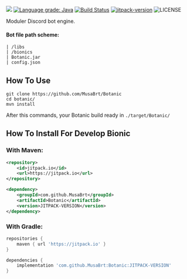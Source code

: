 ![](http://image-write-app.herokuapp.com/?x=880&y=33&size=130&text=koply&url=https%3A%2F%2Fimage-write-app.herokuapp.com%2F%3Fx%3D185%26y%3D25%26size%3D150%26text%3DBotanic%26url%3Dhttps%3A%2F%2Fwww.afcapital.ru%2Fa%2Fpgs%2Fimages%2Fcontent-grid-bg.png)
[![Language grade: Java](https://img.shields.io/lgtm/grade/java/g/MusaBrt/Botanic.svg?logo=lgtm&logoWidth=18)](https://lgtm.com/projects/g/MusaBrt/Botanic/context:java)
[![Build Status](https://travis-ci.com/musabrt/botanic.svg?branch=master)](https://travis-ci.com/musabrt/botanic)
[![jitpack-version](https://jitpack.io/v/MusaBrt/Botanic.svg)](https://jitpack.io/#MusaBrt/Botanic)
![LICENSE](https://img.shields.io/github/license/MusaBrt/Botanic?style=flat)

Moduler Discord bot engine.

#### Bot file path scheme:
```
| /libs
| /bionics
| Botanic.jar
| config.json
```

## How To Use
```
git clone https://github.com/MusaBrt/Botanic
cd botanic/
mvn install
```
After this commands, your Botanic build ready in `./target/Botanic/`

## How To Install For Develop Bionic
### With Maven:
```xml
<repository>
    <id>jitpack.io</id>
    <url>https://jitpack.io</url>
</repository>

<dependency>
    <groupId>com.github.MusaBrt</groupId>
    <artifactId>Botanic</artifactId>
    <version>JITPACK-VERSION</version>
</dependency>
```
### With Gradle:
```gradle
repositories {
    maven { url 'https://jitpack.io' }
}

dependencies {
    implementation 'com.github.MusaBrt:Botanic:JITPACK-VERSION'
}
```

